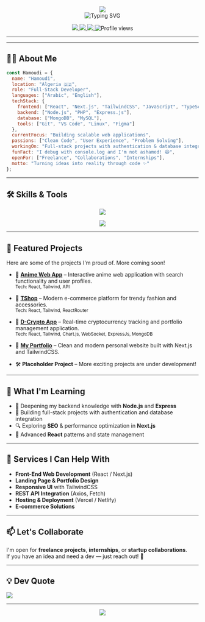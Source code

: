 <!-- Banner -->
<div align="center">
  <img src="https://capsule-render.vercel.app/api?type=waving&color=0:3a8296,100:091519&height=180&text=Hi,%20I'm%20Hamoudi%20Brh&fontSize=45&fontColor=61DAFB&fontAlignY=40&animation=twinkling&desc=Full-Stack%20Web%20Developer&descSize=25&descAlignY=80&section=header" />
</div>
<!-- Typing Effect -->
<div align="center">
  <img src="https://readme-typing-svg.herokuapp.com?font=Fira+Code&weight=600&size=32&pause=1000&color=36BCF7&center=true&vCenter=true&width=800&lines=Hi%2C+I'm+Hamoudi+%F0%9F%91%8B;Passionate+Full-Stack+Developer;Building+Digital+Experiences;From+Algeria+%F0%9F%87%A9%F0%9F%87%BF;Code+%7C+Create+%7C+Innovate;Welcome+to+my+GitHub!" alt="Typing SVG" />
</div>


<p align="center">
  <a href="https://hamoudicode.netlify.app" target="_blank">
    <img src="https://img.shields.io/badge/🌐_Portfolio-hamoudicode.netlify.app-36BCF7?style=for-the-badge&logo=google-chrome&logoColor=white" />
  </a>
  <a href="mailto:hamodicode9@gmail.com">
    <img src="https://img.shields.io/badge/📧_Gmail-Email-EA4335?style=for-the-badge&logo=gmail&logoColor=white" />
  </a>
  <a href="https://github.com/deko2004">
    <img src="https://img.shields.io/github/followers/deko2004?label=Follow&style=for-the-badge&color=36BCF7&logoColor=white" />
  </a>
  <img src="https://komarev.com/ghpvc/?username=deko2004&style=for-the-badge&color=36BCF7" alt="Profile views" />
</p>

---

---

## 👨‍💻 About Me

```javascript
const Hamoudi = {
  name: "Hamoudi",
  location: "Algeria 🇩🇿",
  role: "Full-Stack Developer",
  languages: ["Arabic", "English"],
  techStack: {
    frontend: ["React", "Next.js", "TailwindCSS", "JavaScript", "TypeScript"],
    backend: ["Node.js", "PHP", "Express.js"],
    database: ["MongoDB", "MySQL"],
    tools: ["Git", "VS Code", "Linux", "Figma"]
  },
  currentFocus: "Building scalable web applications",
  passions: ["Clean Code", "User Experience", "Problem Solving"],
  workingOn: "Full-stack projects with authentication & database integration",
  funFact: "I debug with console.log and I'm not ashamed! 😄",
  openFor: ["Freelance", "Collaborations", "Internships"],
  motto: "Turning ideas into reality through code ✨"
};
```

---

## 🛠️ Skills & Tools

<p align="center">
  <a href="https://skillicons.dev">
    <img src="https://skillicons.dev/icons?i=react,nextjs,tailwind,nodejs,php,js,ts,mongodb,mysql,express&theme=dark" />
  </a>
</p>

<p align="center">
  <a href="https://skillicons.dev">  
    <img src="https://skillicons.dev/icons?i=vscode,git,linux,figma&theme=dark" />
  </a>
</p>

---

## 💼 Featured Projects

Here are some of the projects I'm proud of. More coming soon!

- 🔗 **[Anime Web App](https://another-anime-app.vercel.app/)** – Interactive anime web application with search functionality and user profiles.  
  <sup>Tech: React, Tailwind, API</sup>

- 🔗 **[TShop](https://tshopone.netlify.app/)** – Modern e-commerce platform for trendy fashion and accessories.  
  <sup>Tech: React, Tailwind, ReactRouter</sup>

- 🔗 **[D-Crypto App](https://jjtrading.site/)** – Real-time cryptocurrency tracking and portfolio management application.  
  <sup>Tech: React, Tailwind, Chart.js, WebSocket, ExpressJs, MongoDB</sup>

- 🔗 **[My Portfolio](https://hamoudicode.netlify.app/)** – Clean and modern personal website built with Next.js and TailwindCSS.

- 🛠️ **Placeholder Project** – More exciting projects are under development!

---

## 🧠 What I'm Learning

- 📌 Deepening my backend knowledge with **Node.js** and **Express**
- 🚀 Building full-stack projects with authentication and database integration
- 🔍 Exploring **SEO** & performance optimization in **Next.js**
- 🎨 Advanced **React** patterns and state management

---

## 🧩 Services I Can Help With

- **Front-End Web Development** (React / Next.js)
- **Landing Page & Portfolio Design**
- **Responsive UI** with TailwindCSS
- **REST API Integration** (Axios, Fetch)
- **Hosting & Deployment** (Vercel / Netlify)
- **E-commerce Solutions**

---

## 📫 Let's Collaborate

I'm open for **freelance projects**, **internships**, or **startup collaborations**.  
If you have an idea and need a dev — just reach out! 🚀

---

## 💡 Dev Quote
![](https://quotes-github-readme.vercel.app/api?type=horizontal&theme=github_dark)

---

<p align="center">
  <img src="https://capsule-render.vercel.app/api?type=waving&color=36BCF7&height=100&section=footer" />
</p>
